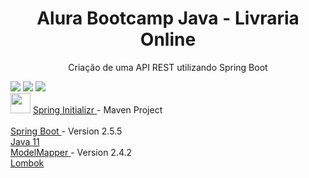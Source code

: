<h1 align="center"> Alura Bootcamp Java - Livraria Online </h1>

<p align="center"> Criação de uma API REST utilizando Spring Boot </p>

<body>
  <div>
    <img src="https://img.shields.io/github/issues/dutraotavio/livraria-online?style=for-the-badge" /> 
   <img src="https://img.shields.io/github/forks/dutraotavio/livraria-online?style=for-the-badge" />
    <img src="https://img.shields.io/github/stars/dutraotavio/livraria-online?style=for-the-badge" />
  </div>

  <div>
    <img height="32" width="32" src="https://cdn.jsdelivr.net/npm/simple-icons@v5/icons/spring.svg" />
    <a href="https://start.spring.io/"> Spring Initializr </a> - Maven Project
  </div>
  <br>
<a href="https://spring.io/projects/spring-boot"> Spring Boot </a> - Version 2.5.5
<br>
<a href="https://docs.oracle.com/en/java/javase/11/"> Java 11 </a>
<br>
<a href="http://modelmapper.org/"> ModelMapper </a> - Version 2.4.2
<br>
<a href="https://projectlombok.org/"> Lombok </a>

</body>
